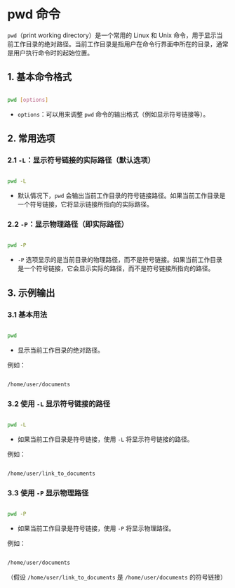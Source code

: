 # pwd 命令



`pwd`（print working directory）是一个常用的 Linux 和 Unix 命令，用于显示当前工作目录的绝对路径。当前工作目录是指用户在命令行界面中所在的目录，通常是用户执行命令时的起始位置。

## 1. 基本命令格式

```bash

pwd [options]
```
- `options`：可以用来调整 `pwd` 命令的输出格式（例如显示符号链接等）。

## 2. 常用选项

### 2.1 **`-L`**：显示符号链接的实际路径（默认选项）

```bash

pwd -L
```
- 默认情况下，`pwd` 会输出当前工作目录的符号链接路径。如果当前工作目录是一个符号链接，它将显示链接所指向的实际路径。

### 2.2 **`-P`**：显示物理路径（即实际路径）

```bash

pwd -P
```
- `-P` 选项显示的是当前目录的物理路径，而不是符号链接。如果当前工作目录是一个符号链接，它会显示实际的路径，而不是符号链接所指向的路径。

## 3. 示例输出

### 3.1 **基本用法**

```bash

pwd
```
- 显示当前工作目录的绝对路径。

例如：
```bash

/home/user/documents
```

### 3.2 **使用 `-L` 显示符号链接的路径**

```bash

pwd -L
```
- 如果当前工作目录是符号链接，使用 `-L` 将显示符号链接的路径。

例如：
```bash

/home/user/link_to_documents
```

### 3.3 **使用 `-P` 显示物理路径**

```bash

pwd -P
```
- 如果当前工作目录是符号链接，使用 `-P` 将显示物理路径。

例如：
```bash

/home/user/documents
```
（假设 `/home/user/link_to_documents` 是 `/home/user/documents` 的符号链接）


